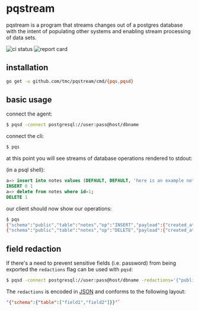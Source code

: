 # pqstream

pqstream is a program that streams changes out of a postgres database with the intent of populating other systems and enabling stream processing of data sets.

![ci status](https://circleci.com/gh/tmc/pqstream.svg?style=shield) ![report card](https://goreportcard.com/badge/github.com/tmc/pqstream)

## installation

```sh
go get -u github.com/tmc/pqstream/cmd/{pqs,pqsd}
```

## basic usage

connect the agent:

```sh
$ pqsd -connect postgresql://user:pass@host/dbname
```

connect the cli:
```sh
$ pqs
```

at this point you will see streams of database operations rendered to stdout:


(in a psql shell):

```sql
a=> insert into notes values (DEFAULT, DEFAULT, 'here is an example note');
INSERT 0 1
a=> delete from notes where id=1;
DELETE 1
```

our client should now show our operations:
```sh
$ pqs
{"schema":"public","table":"notes","op":"INSERT","payload":{"created_at":"2017-09-04T01:11:34.65629","id":1,"notes":"here is an example note"}}
{"schema":"public","table":"notes","op":"DELETE","payload":{"created_at":"2017-09-04T01:11:34.65629","id":1,"notes":"here is an example note"}}
```


## field redaction

If there's a need to prevent sensitive fields (i.e. password) from being exported the `redactions` flag can be used with `pqsd`:


```sh
$ pqsd -connect postgresql://user:pass@host/dbname -redactions='{"public":{"users":["password","first_name","last_name","email"]}}'
```

The `redactions` is encoded in [JSON](http://json.org/) and conforms to the following layout: 
``` json
'{"schema":{"table":["field1","field2"]}}'`
```